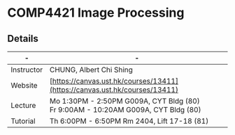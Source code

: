 # COMP4421 Image Processing

## Details

| - | - |
|--|--|
| Instructor | CHUNG, Albert Chi Shing |
| Website | [https://canvas.ust.hk/courses/13411](https://canvas.ust.hk/courses/13411) |
| Lecture | Mo 1:30PM - 2:50PM G009A, CYT Bldg (80) <br /> Fr 9:00AM - 10:20AM G009A, CYT Bldg (80) |
| Tutorial | Th 6:00PM - 6:50PM Rm 2404, Lift 17-18 (81) |
